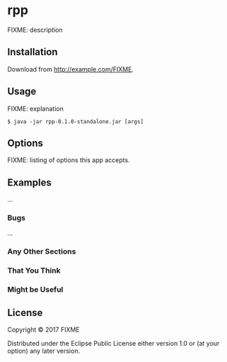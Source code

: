 # rpp

FIXME: description

## Installation

Download from http://example.com/FIXME.

## Usage

FIXME: explanation

    $ java -jar rpp-0.1.0-standalone.jar [args]

## Options

FIXME: listing of options this app accepts.

## Examples

...

### Bugs

...

### Any Other Sections
### That You Think
### Might be Useful

## License

Copyright © 2017 FIXME

Distributed under the Eclipse Public License either version 1.0 or (at
your option) any later version.

